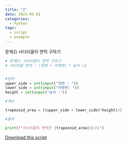 ```yaml
---
title: "2"
date: 2025-05-01
categories:
  - Python
tags:
  - script
  - example
---
```


문제2) 사다리꼴이 면적 구하기

```python
# 문제2) 사다리꼴이 면적 구하기  
# 사다리꼴 면적 : (윗변 + 아랫변) * 높이 /2 


#입력 
upper_side = int(input("윗변 : "))
lower_side = int(input("아랫변: "))
height = int(input("높이 :"))

#계산

trapezoid_area = ((upper_side + lower_side)*height)/2

#출력

print(f"사다리꼴의 면적은 {trapezoid_area}입니다")
```

[Download this script](/assets/files/ßäåßà«ßå½ßäîßàª2.py)
